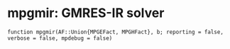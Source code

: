 # mpgmir: GMRES-IR solver
```@docs
function mpgmir(AF::Union{MPGEFact, MPGHFact}, b; reporting = false, verbose = false, mpdebug = false)
```
